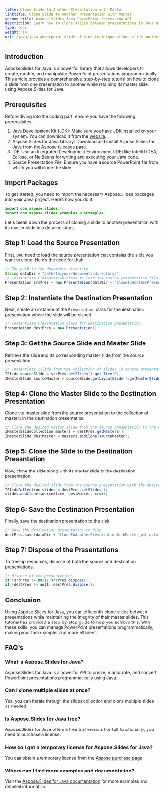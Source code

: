 ```yaml
---
title: Clone Slide to Another Presentation with Master
linktitle: Clone Slide to Another Presentation with Master
second_title: Aspose.Slides Java PowerPoint Processing API
description: Learn how to Clone slides between presentations in Java using Aspose.Slides. Step-by-step tutorial on maintaining master slides.
type: docs
weight: 14
url: /java/java-powerpoint-slide-cloning-techniques/clone-slide-another-presentation-master-powerpoint/
---
```

## Introduction
Aspose.Slides for Java is a powerful library that allows developers to create, modify, and manipulate PowerPoint presentations programmatically. This article provides a comprehensive, step-by-step tutorial on how to clone a slide from one presentation to another while retaining its master slide, using Aspose.Slides for Java.
## Prerequisites
Before diving into the coding part, ensure you have the following prerequisites:
1. Java Development Kit (JDK): Make sure you have JDK installed on your system. You can download it from the [website](https://www.oracle.com/java/technologies/javase-downloads.html).
2. Aspose.Slides for Java Library: Download and install Aspose.Slides for Java from the [Aspose releases page](https://releases.aspose.com/slides/java/).
3. IDE: Use an Integrated Development Environment (IDE) like IntelliJ IDEA, Eclipse, or NetBeans for writing and executing your Java code.
4. Source Presentation File: Ensure you have a source PowerPoint file from which you will clone the slide.
## Import Packages
To get started, you need to import the necessary Aspose.Slides packages into your Java project. Here’s how you do it:
```java
import com.aspose.slides.*;
import com.aspose.slides.examples.RunExamples;
```
Let's break down the process of cloning a slide to another presentation with its master slide into detailed steps.
## Step 1: Load the Source Presentation
First, you need to load the source presentation that contains the slide you want to clone. Here’s the code for that:
```java
// The path to the documents directory.
String dataDir = "path/to/your/documents/directory/";
// Instantiate Presentation class to load the source presentation file
Presentation srcPres = new Presentation(dataDir + "CloneToAnotherPresentationWithMaster.pptx");
```
## Step 2: Instantiate the Destination Presentation
Next, create an instance of the `Presentation` class for the destination presentation where the slide will be cloned.
```java
// Instantiate Presentation class for destination presentation
Presentation destPres = new Presentation();
```
## Step 3: Get the Source Slide and Master Slide
Retrieve the slide and its corresponding master slide from the source presentation.
```java
// Instantiate ISlide from the collection of slides in source presentation along with Master slide
ISlide sourceSlide = srcPres.getSlides().get_Item(0);
IMasterSlide sourceMaster = sourceSlide.getLayoutSlide().getMasterSlide();
```
## Step 4: Clone the Master Slide to the Destination Presentation
Clone the master slide from the source presentation to the collection of masters in the destination presentation.
```java
// Clone the desired master slide from the source presentation to the collection of masters in the Destination presentation
IMasterSlideCollection masters = destPres.getMasters();
IMasterSlide destMaster = masters.addClone(sourceMaster);
```
## Step 5: Clone the Slide to the Destination Presentation
Now, clone the slide along with its master slide to the destination presentation.
```java
// Clone the desired slide from the source presentation with the desired master to the end of the collection of slides in the destination presentation
ISlideCollection slides = destPres.getSlides();
slides.addClone(sourceSlide, destMaster, true);
```
## Step 6: Save the Destination Presentation
Finally, save the destination presentation to the disk.
```java
// Save the destination presentation to disk
destPres.save(dataDir + "CloneToAnotherPresentationWithMaster_out.pptx", SaveFormat.Pptx);
```
## Step 7: Dispose of the Presentations
To free up resources, dispose of both the source and destination presentations.
```java
// Dispose of the presentations
if (srcPres != null) srcPres.dispose();
if (destPres != null) destPres.dispose();
```
## Conclusion
Using Aspose.Slides for Java, you can efficiently clone slides between presentations while maintaining the integrity of their master slides. This tutorial has provided a step-by-step guide to help you achieve this. With these skills, you can manage PowerPoint presentations programmatically, making your tasks simpler and more efficient.
## FAQ's
### What is Aspose.Slides for Java?  
Aspose.Slides for Java is a powerful API to create, manipulate, and convert PowerPoint presentations programmatically using Java.
### Can I clone multiple slides at once?  
Yes, you can iterate through the slides collection and clone multiple slides as needed.
### Is Aspose.Slides for Java free?  
Aspose.Slides for Java offers a free trial version. For full functionality, you need to purchase a license.
### How do I get a temporary license for Aspose.Slides for Java?  
You can obtain a temporary license from the [Aspose purchase page](https://purchase.aspose.com/temporary-license/).
### Where can I find more examples and documentation?  
Visit the [Aspose.Slides for Java documentation](https://reference.aspose.com/slides/java/) for more examples and detailed information.
